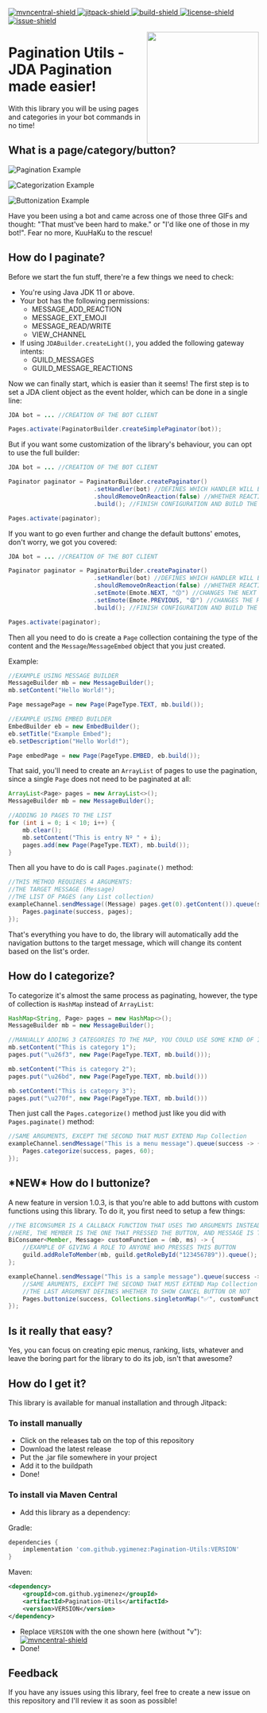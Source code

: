 [build]: https://github.com/ygimenez/PaginationUtils/tree/master
[jitpack]: https://jitpack.io/#ygimenez/PaginationUtils
[mvncentral]: https://mvnrepository.com/artifact/com.github.ygimenez/Pagination-Utils
[license]: https://github.com/ygimenez/PaginationUtils/blob/master/LICENSE
[issue]: https://github.com/ygimenez/PaginationUtils/issues
[build-shield]: https://img.shields.io/github/workflow/status/ygimenez/PaginationUtils/Java%20CI?label=Build
[jitpack-shield]: https://img.shields.io/badge/Download-Jitpack-success
[mvncentral-shield]: https://img.shields.io/maven-central/v/com.github.ygimenez/Pagination-Utils?label=Maven%20Central
[license-shield]: https://img.shields.io/github/license/ygimenez/PaginationUtils?color=lightgrey&label=License
[issue-shield]: https://img.shields.io/github/issues/ygimenez/PaginationUtils?label=Issues
[ ![mvncentral-shield][] ][mvncentral]
[ ![jitpack-shield][] ][jitpack]
[ ![build-shield][] ][build]
[ ![license-shield][] ][license]
[ ![issue-shield][] ][issue]

<img align="right" src="https://raw.githubusercontent.com/ygimenez/Pagination-Utils/master/icon.png" height=225 width=225>

# Pagination Utils - JDA Pagination made easier!

With this library you will be using pages and categories in your bot commands in no time!

## What is a page/category/button?

![Pagination Example](https://i.imgur.com/5Cain0U.gif)

![Categorization Example](https://i.imgur.com/AEusZQ1.gif)

![Buttonization Example](https://i.imgur.com/4PBVoTn.gif)

Have you been using a bot and came across one of those three GIFs and thought: "That must've been hard to make." or "I'd like one of those in my bot!". Fear no more, KuuHaKu to the rescue!

## How do I paginate?

Before we start the fun stuff, there're a few things we need to check:
- You're using Java JDK 11 or above.
- Your bot has the following permissions:
    - MESSAGE_ADD_REACTION
    - MESSAGE_EXT_EMOJI
    - MESSAGE_READ/WRITE
    - VIEW_CHANNEL
- If using `JDABuilder.createLight()`, you added the following gateway intents:
    - GUILD_MESSAGES
    - GUILD_MESSAGE_REACTIONS

Now we can finally start, which is easier than it seems! The first step is to set a JDA client object as the event holder, which can be done in a single line:

```java
JDA bot = ... //CREATION OF THE BOT CLIENT

Pages.activate(PaginatorBuilder.createSimplePaginator(bot));
```

But if you want some customization of the library's behaviour, you can opt to use the full builder:

```java
JDA bot = ... //CREATION OF THE BOT CLIENT

Paginator paginator = PaginatorBuilder.createPaginator()
                        .setHandler(bot) //DEFINES WHICH HANDLER WILL BE USED
                        .shouldRemoveOnReaction(false) //WHETHER REACTIONS WILL BE REMOVED ON CLICK
                        .build(); //FINISH CONFIGURATION AND BUILD THE OBJECT

Pages.activate(paginator);
```

If you want to go even further and change the default buttons' emotes, don't worry, we got you covered:

```java
JDA bot = ... //CREATION OF THE BOT CLIENT

Paginator paginator = PaginatorBuilder.createPaginator()
                        .setHandler(bot) //DEFINES WHICH HANDLER WILL BE USED
                        .shouldRemoveOnReaction(false) //WHETHER REACTIONS WILL BE REMOVED ON CLICK
                        .setEmote(Emote.NEXT, "😙") //CHANGES THE NEXT BUTTON TO 😙
                        .setEmote(Emote.PREVIOUS, "😩") //CHANGES THE PREVIOUS BUTTON TO 😩
                        .build(); //FINISH CONFIGURATION AND BUILD THE OBJECT

Pages.activate(paginator);
```

Then all you need to do is create a `Page` collection containing the type of the content and the `Message`/`MessageEmbed` object that you just created.

Example:

```java
//EXAMPLE USING MESSAGE BUILDER
MessageBuilder mb = new MessageBuilder();
mb.setContent("Hello World!");

Page messagePage = new Page(PageType.TEXT, mb.build());

//EXAMPLE USING EMBED BUILDER
EmbedBuilder eb = new EmbedBuilder();
eb.setTitle("Example Embed");
eb.setDescription("Hello World!");

Page embedPage = new Page(PageType.EMBED, eb.build());
```

That said, you'll need to create an `ArrayList` of pages to use the pagination, since a single `Page` does not need to be paginated at all:

```java
ArrayList<Page> pages = new ArrayList<>();
MessageBuilder mb = new MessageBuilder();

//ADDING 10 PAGES TO THE LIST
for (int i = 0; i < 10; i++) {
    mb.clear();
    mb.setContent("This is entry Nº " + i);
    pages.add(new Page(PageType.TEXT), mb.build());
}
```

Then all you have to do is call `Pages.paginate()` method:

```java
//THIS METHOD REQUIRES 4 ARGUMENTS:
//THE TARGET MESSAGE (Message)
//THE LIST OF PAGES (any List collection)
exampleChannel.sendMessage((Message) pages.get(0).getContent()).queue(success -> {
    Pages.paginate(success, pages);
});
```

That's everything you have to do, the library will automatically add the navigation buttons to the target message, which will change its content based on the list's order.

## How do I categorize?

To categorize it's almost the same process as paginating, however, the type of collection is `HashMap` instead of `ArrayList`:

```java
HashMap<String, Page> pages = new HashMap<>();
MessageBuilder mb = new MessageBuilder();

//MANUALLY ADDING 3 CATEGORIES TO THE MAP, YOU COULD USE SOME KIND OF ITERATION TO FILL IT (Map key must be a emoji's unicode or emote name - See https://emojipedia.org/ for unicodes)
mb.setContent("This is category 1");
pages.put("\u26f3", new Page(PageType.TEXT, mb.build()));

mb.setContent("This is category 2");
pages.put("\u26bd", new Page(PageType.TEXT, mb.build()))

mb.setContent("This is category 3");
pages.put("\u270f", new Page(PageType.TEXT, mb.build()))
```

Then just call the `Pages.categorize()` method just like you did with `Pages.paginate()` method:

```java
//SAME ARGUMENTS, EXCEPT THE SECOND THAT MUST EXTEND Map Collection
exampleChannel.sendMessage("This is a menu message").queue(success -> {
    Pages.categorize(success, pages, 60);
});
```

## \*NEW\* How do I buttonize?

A new feature in version 1.0.3, is that you're able to add buttons with custom functions using this library. To do it, you first need to setup a few things:

```java
//THE BICONSUMER IS A CALLBACK FUNCTION THAT USES TWO ARGUMENTS INSTEAD OF ONE
//HERE, THE MEMBER IS THE ONE THAT PRESSED THE BUTTON, AND MESSAGE IS THE BUTTONIZED MESSAGE ITSELF
BiConsumer<Member, Message> customFunction = (mb, ms) -> {
    //EXAMPLE OF GIVING A ROLE TO ANYONE WHO PRESSES THIS BUTTON
    guild.addRoleToMember(mb, guild.getRoleById("123456789")).queue();
};

exampleChannel.sendMessage("This is a sample message").queue(success -> {
    //SAME ARUMENTS, EXCEPT THE SECOND THAT MUST EXTEND Map Collection
    //THE LAST ARGUMENT DEFINES WHETHER TO SHOW CANCEL BUTTON OR NOT
    Pages.buttonize(success, Collections.singletonMap("✅", customFunction), false);
});
```

## Is it really that easy?

Yes, you can focus on creating epic menus, ranking, lists, whatever and leave the boring part for the library to do its job, isn't that awesome?

## How do I get it?

This library is available for manual installation and through Jitpack:

### To install manually
* Click on the releases tab on the top of this repository
* Download the latest release
* Put the .jar file somewhere in your project
* Add it to the buildpath
* Done!

### To install via Maven Central
* Add this library as a dependency:

Gradle:

```gradle
dependencies {
    implementation 'com.github.ygimenez:Pagination-Utils:VERSION'
}
```

Maven:

```xml
<dependency>
    <groupId>com.github.ygimenez</groupId>
    <artifactId>Pagination-Utils</artifactId>
    <version>VERSION</version>
</dependency>
```

* Replace `VERSION` with the one shown here (without "v"): [ ![mvncentral-shield][] ][mvncentral]
* Done!

## Feedback

If you have any issues using this library, feel free to create a new issue on this repository and I'll review it as soon as possible!
